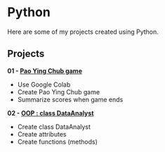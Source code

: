 # Python
Here are some of my projects created using Python.

## Projects
**01 - [Pao Ying Chub game](https://colab.research.google.com/drive/1o1cuArqGOPpCcaLEHYfyURL6Dcmfi5N6?usp=sharing)**
- Use Google Colab
- Create Pao Ying Chub game
- Summarize scores when game ends

**02 - [OOP : class DataAnalyst](https://colab.research.google.com/drive/1FDAEL0v8EA-RriehSQSVCRAr-XMp7pQN#scrollTo=ndRTrLMkEoUx)**
- Create class DataAnalyst
- Create attributes
- Create functions (methods)
